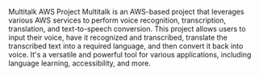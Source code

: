 Multitalk AWS Project
Multitalk is an AWS-based project that leverages various AWS services to perform voice recognition, transcription, translation, and text-to-speech conversion. This project allows users to input their voice, have it recognized and transcribed, translate the transcribed text into a required language, and then convert it back into voice. It's a versatile and powerful tool for various applications, including language learning, accessibility, and more.

